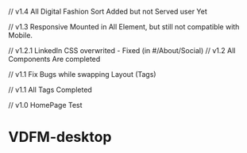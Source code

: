// v1.4 All Digital Fashion Sort Added but not Served user Yet

// v1.3 Responsive Mounted in All Element, but still not compatible with Mobile.

// v1.2.1 LinkedIn  CSS overwrited - Fixed (in #/About/Social)
// v1.2 All Components Are completed

// v1.1 Fix Bugs while swapping Layout (Tags)

// v1.1 All Tags Completed

// v1.0 HomePage Test
# VDFM-desktop
